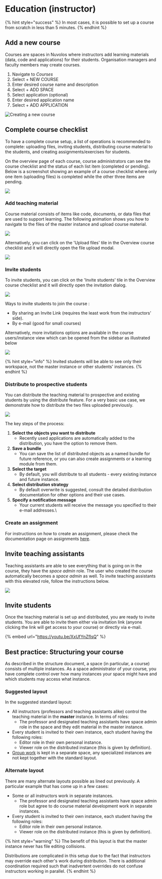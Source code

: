 # Education (instructor)

{% hint style="success" %}
In most cases, it is possible to set up a course from scratch in less than 5 minutes.
{% endhint %}

## Add a new course

Courses are spaces in Nuvolos where instructors add learning materials (data, code and applications) for their students. Organisation managers and faculty members may create courses.

1. Navigate to _Courses_
2. Select + NEW COURSE
3. Enter desired course name and description
4. Select + ADD SPACE
5. Select application (optional)
6. Enter desired application name
7. Select + ADD APPLICATION

![Creating a new course](../../.gitbook/assets/new_course_ed.gif)

## Complete course checklist

To have a complete course setup, a list of operations is recommended to complete: uploading files, inviting students, distributing course material to the students, and creating assignments/exercises for students.

On the overview page of each course, course administrators can see the course checklist and the status of each list item (completed or pending). Below is a screenshot showing an example of a course checklist where only one item (uploading files) is completed while the other three items are pending.

![](../../.gitbook/assets/app.nuvolos.cloud_org_32_space_3423_instance_22572_snapshot_331830_overview.png)

### Add teaching material

Course material consists of items like code, documents, or data files that are used to support learning. The following animation shows you how to navigate to the files of the master instance and upload course material.

![](../../.gitbook/assets/upload_tm_ed.gif)

Alternatively, you can click on the 'Upload files' tile in the Overview course checklist and it will directly open the file upload modal.

![](<../../.gitbook/assets/Screen Shot 2021-05-20 at 3.28.02 PM.png>)

### Invite students

To invite students, you can click on the 'Invite students' tile in the Overview course checklist and it will directly open the invitation dialog.

![](<../../.gitbook/assets/Screen Shot 2021-05-20 at 3.31.09 PM.png>)

Ways to invite students to join the course :

* By sharing an Invite Link (requires the least work from the instructors' side).
* By e-mail (good for small courses)

Alternatively, more invitations options are available in the course users/instance view which can be opened from the sidebar as illustrated below

![](<../../.gitbook/assets/Screenshot 2024-12-17 161404.png>)

{% hint style="info" %}
Invited students will be able to see only their workspace, not the master instance or other students' instances.
{% endhint %}

### Distribute to prospective students

You can distribute the teaching material to prospective and existing students by using the distribute feature. For a very basic use case, we demonstrate how to distribute the two files uploaded previously.

![](../../.gitbook/assets/distribute_tm_ed.gif)

The key steps of the process:

1. **Select the objects you want to distribute**
   * Recently used applications are automatically added to the distribution, you have the option to remove them.
2. **Save a bundle**
   * You can save the list of distributed objects as a named bundle for future reference, or you can also create assignments or a learning module from them.
3. **Select the target**
   * By default, you will distribute to all students - every existing instance and future instance.
4. **Select distribution strategy**
   * By default overwrite is suggested, consult the detailed distribution documentation for other options and their use cases.
5. **Specify a notification message**
   * Your current students will receive the message you specified to their e-mail addresses.\


### Create an assignment

For instructions on how to create an assignment, please check the documentation page on assignments [here](broken-reference).

## Invite teaching assistants

Teaching assistants are able to see everything that is going on in the course, they have the _space admin_ role. The user who created the course automatically becomes a _space admin_ as well. To invite teaching assistants with this elevated role, follow the instructions below.

![](../../.gitbook/assets/invite_ta_ed.gif)

## Invite students

Once the teaching material is set up and distributed, you are ready to invite students. You are able to invite them either via invitation link (anyone clicking the link will get access to your course) or directly via e-mail.

{% embed url="https://youtu.be/XxUfYnZfIsQ" %}

## Best practice: Structuring your course

As described in the structure document, a space (in particular, a course) consists of multiple instances. As a space administrator of your course, you have complete control over how many instances your space might have and which students may access what instance.

### Suggested layout

In the suggested standard layout:

* All instructors (professors and teaching assistants alike) control the teaching material in the **master** instance. In terms of roles:
  * The professor and designated teaching assistants have space admin role in the space and they edit material in the master instance.
* Every student is invited to their own instance, each student having the following roles:
  * Editor role in their own personal instance.
  * Viewer role on the distributed instance (this is given by definition).
* [Group work](../../user-guides/education-guides/setting-up-group-projects/) is kept in a separate space, any specialized instances are not kept together with the standard layout.

### **Alternate layout**

There are many alternate layouts possible as lined out previously. A particular example that has come up in a few cases:

* Some or all instructors work in separate instances.
  * The professor and designated teaching assistants have space admin role but agree to do course material development work in separate instances.
* Every student is invited to their own instance, each student having the following roles:
  * Editor role in their own personal instance.
  * Viewer role on the distributed instance (this is given by definition).

{% hint style="warning" %}
The benefit of this layout is that the master instance never has file editing collisions.

Distributions are complicated in this setup due to the fact that instructors may override each other's work during distribution. There is additional coordination required such that inadvertent overrides do not confuse instructors working in parallel.
{% endhint %}
